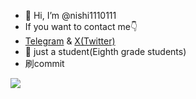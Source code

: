 - 👋 Hi, I’m @nishi1110111
- If you want to contact me👇
- [Telegram](t.me/nishi_1110111) & [X(Twitter)](x.com/Nishi265528)
- 📖 just a student(Eighth grade students)
- 刷commit
<picture>
  <source media="(prefers-color-scheme: light)" srcset="https://github-readme-stats.vercel.app/api?username=nishi1110111&show_icons=true&include_all_commits=true&show=reviews,discussions_started,prs_merged,prs_merged_percentage&theme=light">
  <img src="https://github-readme-stats.vercel.app/api?username=nishi1110111&show_icons=true&include_all_commits=true&show=reviews,discussions_started,prs_merged,prs_merged_percentage&theme=light">
</picture>
